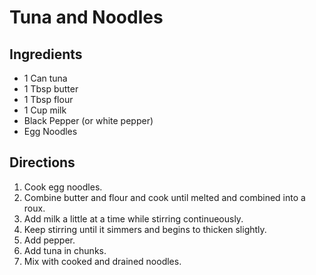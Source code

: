 Tuna and Noodles
================

Ingredients
-----------
* 1 Can tuna
* 1 Tbsp butter
* 1 Tbsp flour
* 1 Cup milk
* Black Pepper (or white pepper)
* Egg Noodles

Directions
----------
1. Cook egg noodles.
1. Combine butter and flour and cook until melted and combined into a roux.
2. Add milk a little at a time while stirring continueously.
3. Keep stirring until it simmers and begins to thicken slightly.
4. Add pepper.
5. Add tuna in chunks.
6. Mix with cooked and drained noodles.
